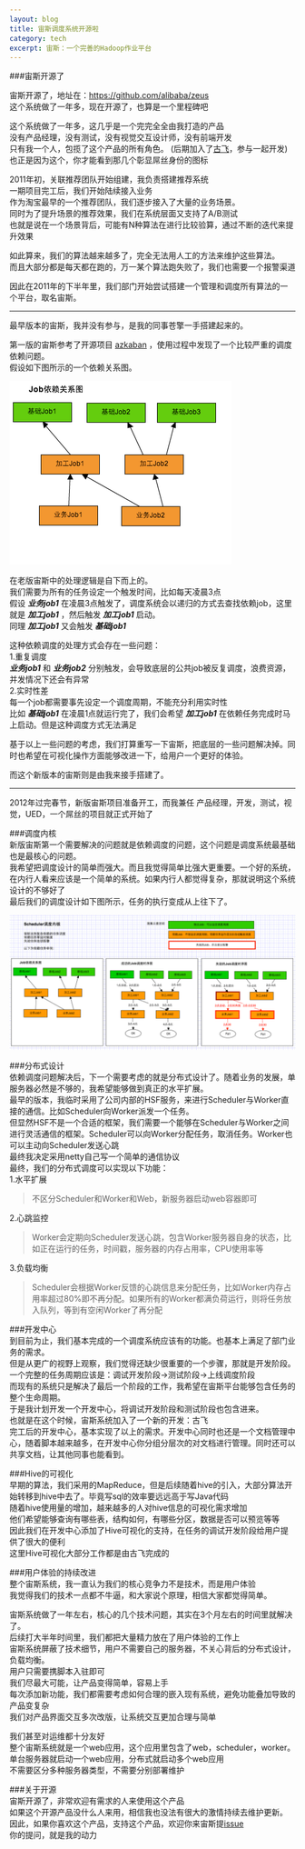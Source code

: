 ```yaml
---
layout: blog
title: 宙斯调度系统开源啦
category: tech
excerpt: 宙斯：一个完善的Hadoop作业平台
---
```


###宙斯开源了  

宙斯开源了，地址在：<a href="https://github.com/alibaba/zeus" target="_blank">https://github.com/alibaba/zeus</a>  
这个系统做了一年多，现在开源了，也算是一个里程碑吧  


这个系统做了一年多，这几乎是一个完完全全由我打造的产品  
没有产品经理，没有测试，没有视觉交互设计师，没有前端开发  
只有我一个人，包揽了这个产品的所有角色。 (后期加入了<a href="https://github.com/abop" target="_blank">古飞</a>，参与一起开发)  
也正是因为这个，你才能看到那几个彰显屌丝身份的图标  

2011年初，关联推荐团队开始组建，我负责搭建推荐系统  
一期项目完工后，我们开始陆续接入业务  
作为淘宝最早的一个推荐团队，我们逐步接入了大量的业务场景。  
同时为了提升场景的推荐效果，我们在系统层面又支持了A/B测试  
也就是说在一个场景背后，可能有N种算法在进行比较验算，通过不断的迭代来提升效果  

如此算来，我们的算法越来越多了，完全无法用人工的方法来维护这些算法。  
而且大部分都是每天都在跑的，万一某个算法跑失败了，我们也需要一个报警渠道  

因此在2011年的下半年里，我们部门开始尝试搭建一个管理和调度所有算法的一个平台，取名宙斯。  

----------------

最早版本的宙斯，我并没有参与，是我的同事苍擎一手搭建起来的。  

第一版的宙斯参考了开源项目 <a href="https://github.com/azkaban/azkaban" target="_blank">azkaban</a> ，使用过程中发现了一个比较严重的调度依赖问题。  
假设如下图所示的一个依赖关系图。  

<a href="/assets/images/articles/zeus/graph-schedule.png" target="_blank"><img src="/assets/images/articles/zeus/graph-dependency.png"/></a>

在老版宙斯中的处理逻辑是自下而上的。  
我们需要为所有的任务设定一个触发时间，比如每天凌晨3点  
假设 ***业务job1*** 在凌晨3点触发了，调度系统会以递归的方式去查找依赖job，这里就是 ***加工job1*** ，然后触发 ***加工job1*** 启动。  
同理 ***加工job1*** 又会触发 ***基础job1***  

这种依赖调度的处理方式会存在一些问题：  
1.重复调度  
  ***业务job1***  和  ***业务job2*** 分别触发，会导致底层的公共job被反复调度，浪费资源，并发情况下还会有异常  
2.实时性差  
  每一个job都需要事先设定一个调度周期，不能充分利用实时性  
  比如 ***基础job1*** 在凌晨1点就运行完了，我们会希望 ***加工job1*** 在依赖任务完成时马上启动。但是这种调度方式无法满足  
  
基于以上一些问题的考虑，我们打算重写一下宙斯，把底层的一些问题解决掉。同时也希望在可视化操作方面能够改进一下，给用户一个更好的体验。  

而这个新版本的宙斯则是由我来接手搭建了。  

------

2012年过完春节，新版宙斯项目准备开工，而我兼任 产品经理，开发，测试，视觉，UED，一个屌丝的项目就正式开始了  

###调度内核  
新版宙斯第一个需要解决的问题就是依赖调度的问题，这个问题是调度系统最基础也是最核心的问题。  
我希望把调度设计的简单而强大。而且我觉得简单比强大更重要。一个好的系统，在内行人看来应该是一个简单的系统。如果内行人都觉得复杂，那就说明这个系统设计的不够好了  
最后我们的调度设计如下图所示，任务的执行变成从上往下了。  

<a href="/assets/images/articles/zeus/graph-schedule.png" target="_blank"><img src="/assets/images/articles/zeus/graph-schedule.png"/></a>  

###分布式设计  
依赖调度问题解决后，下一个需要考虑的就是分布式设计了。随着业务的发展，单服务器必然是不够的，我希望能够做到真正的水平扩展。  
最早的版本，我临时采用了公司内部的HSF服务，来进行Scheduler与Worker直接的通信。比如Scheduler向Worker派发一个任务。  
但显然HSF不是一个合适的框架，我们需要一个能够在Scheduler与Worker之间进行灵活通信的框架。Scheduler可以向Worker分配任务，取消任务。Worker也可以主动向Scheduler发送心跳  
最终我决定采用netty自己写一个简单的通信协议  
最终，我们的分布式调度可以实现以下功能：  
1.水平扩展  
>不区分Scheduler和Worker和Web，新服务器启动web容器即可  

2.心跳监控  
>Worker会定期向Scheduler发送心跳，包含Worker服务器自身的状态，比如正在运行的任务，时间戳，服务器的内存占用率，CPU使用率等  

3.负载均衡  
>Scheduler会根据Worker反馈的心跳信息来分配任务，比如Worker内存占用率超过80%即不再分配。如果所有的Worker都满负荷运行，则将任务放入队列，等到有空闲Worker了再分配  

###开发中心  
到目前为止，我们基本完成的一个调度系统应该有的功能。也基本上满足了部门业务的需求。  
但是从更广的视野上观察，我们觉得还缺少很重要的一个步骤，那就是开发阶段。  
一个完整的任务周期应该是：调试开发阶段->测试阶段->上线调度阶段  
而现有的系统只是解决了最后一个阶段的工作，我希望在宙斯平台能够包含任务的整个生命周期。  
于是我计划开发一个开发中心，将调试开发阶段和测试阶段也包含进来。  
也就是在这个时候，宙斯系统加入了一个新的开发：古飞  
完工后的开发中心，基本实现了以上的需求。开发中心同时也还是一个文档管理中心，随着脚本越来越多，在开发中心你分组分层次的对文档进行管理。同时还可以共享文档，让其他同事也能看到。  



###Hive的可视化  
早期的算法，我们采用的MapReduce，但是后续随着hive的引入，大部分算法开始转移到hive中去了。毕竟写sql的效率要远远高于写Java代码  
随着hive使用量的增加，越来越多的人对hive信息的可视化需求增加  
他们希望能够查询有哪些表，结构如何，有哪些分区，数据是否可以预览等等  
因此我们在开发中心添加了Hive可视化的支持，在任务的调试开发阶段给用户提供了很大的便利  
这里Hive可视化大部分工作都是由古飞完成的  

###用户体验的持续改进  
整个宙斯系统，我一直认为我们的核心竞争力不是技术，而是用户体验  
我觉得我们的技术一点都不牛逼，和大家说个原理，相信大家都觉得简单。  

宙斯系统做了一年左右，核心的几个技术问题，其实在3个月左右的时间里就解决了。  
后续打大半年时间里，我们都把大量精力放在了用户体验的工作上  
宙斯系统屏蔽了技术细节，用户不需要自己的服务器，不关心背后的分布式设计，负载均衡。  
用户只需要携脚本入驻即可  
我们尽最大可能，让产品变得简单，容易上手  
每次添加新功能，我们都需要考虑如何合理的嵌入现有系统，避免功能叠加导致的产品变复杂  
我们对产品界面交互多次改版，让系统交互更加合理与简单  


我们甚至对运维都十分友好   
整个宙斯系统就是一个web应用，这个应用里包含了web，scheduler，worker。  
单台服务器就启动一个web应用，分布式就启动多个web应用  
不需要区分多种服务器类型，不需要分别部署维护  


###关于开源  
宙斯开源了，非常欢迎有需求的人来使用这个产品  
如果这个开源产品没什么人来用，相信我也没法有很大的激情持续去维护更新。  
因此，如果你喜欢这个产品，支持这个产品，欢迎你来宙斯提<a href="https://github.com/alibaba/zeus/issues?state=open" target="_blank">issue</a>  
你的提问，就是我的动力  


